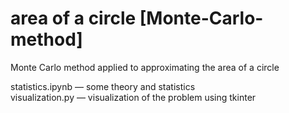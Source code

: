 # area of a circle [Monte-Carlo-method]
Monte Carlo method applied to approximating the area of a circle

statistics.ipynb — some theory and statistics </br>
visualization.py — visualization of the problem using tkinter
